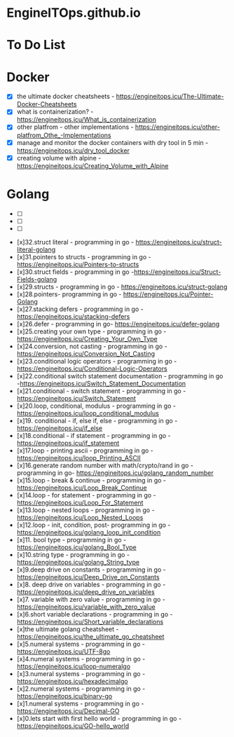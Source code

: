 # EngineITOps.github.io

# To Do List

# Docker

- [x] the ultimate docker cheatsheets - https://engineitops.icu/The-Ultimate-Docker-Cheatsheets
- [x] what is containerization? - https://engineitops.icu/What_is_containerization
- [x] other platfrom - other implementations - https://engineitops.icu/other-platfrom_Othe_-Implementations
- [x] manage and monitor the docker containers with dry tool in 5 min - https://engineitops.icu/dry_tool_docker
- [x] creating volume with alpine - https://engineitops.icu/Creating_Volume_with_Alpine

# Golang 
- [ ]
- [ ]
- [ ]
- [x]32.struct literal - programming in go - https://engineitops.icu/struct-literal-golang
- [x]31.pointers to structs - programming in go - https://engineitops.icu/Pointers-to-structs
- [x]30.struct fields - programming in go -https://engineitops.icu/Struct-Fields-golang
- [x]29.structs - programming in go - https://engineitops.icu/struct-golang
- [x]28.pointers- programming in go - https://engineitops.icu/Pointer-Golang
- [x]27.stacking defers - programming in go -https://engineitops.icu/stacking-defers
- [x]26.defer - programming in go- https://engineitops.icu/defer-golang
- [x]25.creating your own type - programming in go - https://engineitops.icu/Creating_Your_Own_Type
- [x]24.conversion, not casting - programming in go - https://engineitops.icu/Conversion_Not_Casting
- [x]23.conditional logic operators - programming in go -https://engineitops.icu/Conditional-Logic-Operators
- [x]22.conditional switch statement documentation - programming in go -https://engineitops.icu/Switch_Statement_Documentation
- [x]21.conditional - switch statement - programming in go - https://engineitops.icu/Switch_Statement
- [x]20.loop, conditional, modulus - programming in go - https://engineitops.icu/loop_conditional_modulus
- [x]19. conditional - if, else if, else - programming in go - https://engineitops.icu/if_else
- [x]18.conditional - if statement - programming in go - https://engineitops.icu/if_statement
- [x]17.loop - printing ascii - programming in go - https://engineitops.icu/loop_Printing_ASCII
- [x]16.generate random number with math/crypto/rand in go - programming in go- https://engineitops.icu/golang_random_number
- [x]15.loop - break & continue - programming in go -https://engineitops.icu/Loop_Break_Continue
- [x]14.loop - for statement - programming in go - https://engineitops.icu/Loop_For_Statement
- [x]13.loop - nested loops - programming in go - https://engineitops.icu/Loop_Nested_Loops
- [x]12.loop - init, condition, post- programming in go -https://engineitops.icu/golang_loop_init_condition
- [x]11. bool type - programming in go - https://engineitops.icu/golang_Bool_Type
- [x]10.string type - programming in go - https://engineitops.icu/golang_String_type
- [x]9.deep drive on constants - programming in go - https://engineitops.icu/Deep_Drive_on_Constants
- [x]8. deep drive on variables - programming in go - https://engineitops.icu/deep_drive_on_variables
- [x]7. variable with zero value - programming in go - https://engineitops.icu/variable_with_zero_value
- [x]6.short variable declarations - programming in go - https://engineitops.icu/Short_variable_declarations
- [x]the ultimate golang cheatsheet - https://engineitops.icu/the_ultimate_go_cheatsheet
- [x]5.numeral systems - programming in go - https://engineitops.icu/UTF-8go
- [x]4.numeral systems - programming in go - https://engineitops.icu/loop-numeralgo
- [x]3.numeral systems - programming in go - https://engineitops.icu/hexadecimalgo
- [x]2.numeral systems - programming in go - https://engineitops.icu/binary-go 
- [x]1.numeral systems - programming in go - https://engineitops.icu/Decimal-GO
- [x]0.lets start with first hello world - programming in go - https://engineitops.icu/GO-hello_world


